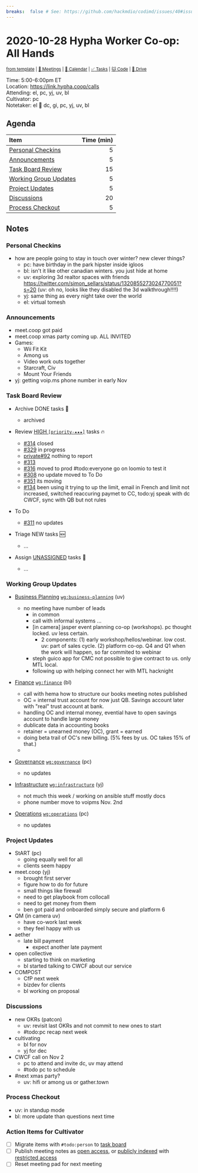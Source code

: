 ```yaml
---
breaks:  false # See: https://github.com/hackmdio/codimd/issues/40#issuecomment-172927690
---
```

# 2020-10-28 Hypha Worker Co-op: All Hands

<sup>[from template][template] | [:notebook: Meetings][meetings] | [:date: Calendar][calendar] | [:white_check_mark: Tasks][tasks] | [:cat: Code][gh] | [:open_file_folder: Drive][drive]</sup>

Time:       5:00-6:00pm ET  
Location:   https://link.hypha.coop/calls  
Attending:  el, pc, yj, uv, bl  
Cultivator: pc  
Notetaker:  el :raising_hand: dc, gi, pc, yj, uv, bl

## Agenda

| Item                                            | Time (min) |
|:------------------------------------------------|-----------:|
| [Personal Checkins](#Personal-Checkins)         |          5 |
| [Announcements](#Announcements)                 |          5 |
| [Task Board Review](#Task-Board-Review)         |         15 |
| [Working Group Updates](#Working-Group-Updates) |          5 |
| [Project Updates](#Project-Updates)             |          5 |
| [Discussions](#Discussions)                     |         20 |
| [Process Checkout](#Process-Checkout)           |          5 |

## Notes

### Personal Checkins

- how are people going to stay in touch over winter? new clever things?
    - pc: have birthday in the park hipster inside igloos
    - bl: isn't it like other canadian winters. you just hide at home
    - uv: exploring 3d realtor spaces with friends https://twitter.com/simon_sellars/status/1320855273024770051?s=20 (uv: oh no, looks like they disabled the 3d walkthrough!!!!)
    - yj: same thing as every night take over the world
    - el: virtual tomesh
    
### Announcements

- meet.coop got paid
- meet.coop xmas party coming up. ALL INVITED
- Games:
    - Wii Fit Kit
    - Among us
    - Video work outs together
    - Starcraft, Civ
    - Mount Your Friends
- yj: getting voip.ms phone number in early Nov

### Task Board Review

- Archive DONE tasks :tada:
	- archived
	
- Review [HIGH `[priority-★★★]`][l-pri-hi] tasks :fire:
	- [#314](https://github.com/hyphacoop/organizing/issues/314) closed
	- [#329](https://github.com/hyphacoop/organizing/issues/329) in progress
	- [private#92](https://github.com/hyphacoop/organizing-private/issues/92) nothing to report
	- [#313](https://github.com/hyphacoop/organizing/issues/313) 
	- [#316](https://github.com/hyphacoop/organizing/issues/316) moved to prod #todo:everyone go on loomio to test it
	- [#308](https://github.com/hyphacoop/organizing/issues/308) no update moved to To Do
	- [#351](https://github.com/hyphacoop/organizing/issues/351) its moving
	- [#134](https://github.com/hyphacoop/organizing/issues/134) been using it trying to up the limit, email in French and limit not increased, switched reaccuring paymet to CC, todo:yj speak with dc CWCF, sync with QB but not rules

- To Do
    - [#311](https://github.com/hyphacoop/organizing/issues/311) no updates

- Triage NEW tasks :new:
	- ...
- Assign [UNASSIGNED][l-none] tasks :briefcase:
	- ...

### Working Group Updates

- [Business Planning][biz-wg] [`wg:business-planning`][l-biz] (uv)
    - no meeting have number of leads
        - in common
        - call with informal systems ...
        - [in camera] jasper event planning co-op (workshops). pc thought locked. uv less certain.
            - 2 components: (1) early workshop/hellos/webinar. low cost. uv: part of sales cycle. (2) platform co-op. Q4 and Q1 when the work will happen, so far commited to webinar
        - steph guico app for CMC not possible to give contract to us. only MTL local.
        - following up with helping connect her with MTL hacknight
- [Finance][fin-wg] [`wg:finance`][l-fin] (bl)
    - call with hema how to structure our books meeting notes published
    - OC = internal trust account for now just QB. Savings account later with "real" trust account at bank.
    - handling OC and internal money, evential have to open savings account to handle large money
    - dublicate data in accounting books
    - retainer = unearned money (OC), grant = earned
    - doing beta trail of OC's new billing. (5% fees by us. OC takes 15% of that.)
    - 
- [Governance][gov-wg] [`wg:governance`][l-gov] (pc)
    - no updates
- [Infrastructure][inf-wg] [`wg:infrastructure`][l-inf] (yj)
    - not much this week / working on ansible stuff mostly docs
    - phone number move to voipms Nov. 2nd

- [Operations][ops-wg] [`wg:operations`][l-ops] (pc)
    - no updates

### Project Updates

- StART (pc)
    - going equally well for all
    - clients seem happy
- meet.coop (yj)
    - brought first server
    - figure how to do for future
    - small things like firewall
    - need to get playbook from collocall
    - need to get money from them
    - ben got paid and onboarded simply secure and platform 6
- QM (in camera uv)
    - have co-work last week
    - they feel happy with us
- aether
    - late bill payment
        - expect another late payment
- open collective
    - starting to think on marketing
    - bl started talking to CWCF about our service
- COMPOST
    - CfP next week
    - bizdev for clients
    - bl working on proposal


### Discussions

- new OKRs (patcon)
    - uv: revisit last OKRs and not commit to new ones to start
    - #todo:pc recap next week
- cultivating
    - bl for nov
    - yj for dec
- CWCF call on Nov 2
    - pc to attend and invite dc, uv may attend
    - #todo pc to schedule
- #next xmas party?
    - uv: hifi or among us or gather.town


### Process Checkout

- uv: in standup mode
- bl: more update than questions next time


### Action Items for Cultivator

- [ ] Migrate items with `#todo:person` to [task board][tasks]
- [ ] Publish meeting notes as [open access][public], or [publicly indexed][index] with [restricted access][private]
- [ ] Reset meeting pad for next meeting

<!-- Links: Important -->
[template]: https://link.hypha.coop/template
[meetings]: https://link.hypha.coop/meetings
[calendar]: https://link.hypha.coop/calendar
[tasks]:    https://link.hypha.coop/tasks
[gh]:       https://link.hypha.coop/gh
[drive]:    https://link.hypha.coop/drive

<!-- Links: Labels -->
[l-pri-hi]: https://github.com/orgs/hyphacoop/projects/2?card_filter_query=label:[priority-★★★]
[l-pri-md]: https://github.com/orgs/hyphacoop/projects/2?card_filter_query=label:[priority-★★☆]
[l-pri-lo]: https://github.com/orgs/hyphacoop/projects/2?card_filter_query=label:[priority-★☆☆]
[l-pri-none]: https://github.com/orgs/hyphacoop/projects/2?card_filter_query=-label:[priority-★☆☆]+-label:[priority-★★☆]+-label:[priority-★★★]
[l-biz]: https://github.com/orgs/hyphacoop/projects/2?card_filter_query=label:"wg:business-planning"
[l-fin]: https://github.com/orgs/hyphacoop/projects/2?card_filter_query=label:"wg:finance"
[l-gov]: https://github.com/orgs/hyphacoop/projects/2?card_filter_query=label:"wg:governance
[l-inf]: https://github.com/orgs/hyphacoop/projects/2?card_filter_query=label:"wg:infrastructure"
[l-ops]: https://github.com/orgs/hyphacoop/projects/2?card_filter_query=label:"wg:operations"
[l-none]: https://github.com/orgs/hyphacoop/projects/2?card_filter_query=-label:wg:operations+-label:wg:infrastructure+-label:wg:finance+-label:wg:governance+-label:wg:business-planning

<!-- Links: Working Groups -->
[biz-wg]: https://link.hypha.coop/biz-wg
[fin-wg]: https://link.hypha.coop/fin-wg
[gov-wg]: https://link.hypha.coop/gov-wg
[inf-wg]: https://link.hypha.coop/inf-wg
[ops-wg]: https://link.hypha.coop/ops-wg

<!-- Links: Archive -->
[public]:   https://github.com/hyphacoop/organizing/new/master?filename=_posts/meeting-notes/2020-MM-DD-all-hands.md
[index]:    https://github.com/hyphacoop/organizing/new/master?filename=_posts/private/meeting-notes/2020-MM-DD-all-hands.md&value=Empty%20file%20for%20public%20indexing%20of%20access-restricted%20file.
[private]:  https://github.com/hyphacoop/organizing-private/new/master?filename=meeting-notes/2020-MM-DD-all-hands.md
